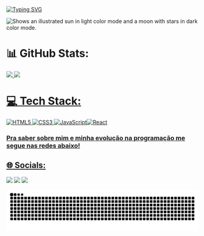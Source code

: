 
<a href="https://git.io/typing-svg"><img src="https://readme-typing-svg.demolab.com?font=Fira+Code&weight=800&size=40&pause=1000&color=0C07F7&background=FFFFFF00&random=false&width=435&lines=Welcome++my+page!" alt="Typing SVG" /></a>

<picture>
  <source media="(prefers-color-scheme: dark)" srcset="https://user-images.githubusercontent.com/25423296/163456776-7f95b81a-f1ed-45f7-b7ab-8fa810d529fa.png">
  <img alt="Shows an illustrated sun in light color mode and a moon with stars in dark color mode." src="https://user-images.githubusercontent.com/25423296/163456779-a8556205-d0a5-45e2-ac17-42d089e3c3f8.png">
</picture>

# 📊 GitHub Stats:
 <div>
   <a href="https://github.com/theusindev">
   <img height="180em" src="https://github-readme-stats.vercel.app/api?username=theusindev&show_icons=true&theme=tokyonight&include_all_commits=true&count_private=true"/>
   <img height="180em" src="https://github-readme-stats.vercel.app/api/top-langs/?username=theusindev&layout=compact&langs_count=6&theme=tokyonight"/>

</div>

# 💻 Tech Stack:
![HTML5](https://img.shields.io/badge/html5-%23E34F26.svg?style=for-the-badge&logo=html5&logoColor=white) ![CSS3](https://img.shields.io/badge/css3-%231572B6.svg?style=for-the-badge&logo=css3&logoColor=white) ![JavaScript](https://img.shields.io/badge/javascript-%23323330.svg?style=for-the-badge&logo=javascript&logoColor=%23F7DF1E)![React](https://img.shields.io/badge/react-%2320232a.svg?style=for-the-badge&logo=react&logoColor=%2361DAFB)
 <br>
 
  ### Pra saber sobre mim e minha evolução na programação me segue nas redes abaixo!

 ## 🌐 Socials:
<div> 
   <a href="https://instagram.com/devtheusin" target="_blank"><img src="https://img.shields.io/badge/-Instagram-%23E4405F?style=for-the-badge&logo=instagram&logoColor=white" target="_blank" rel="external"></a>
  <a href="https://www.linkedin.com/in/theusindev/" target="_blank" rel="external"><img src="https://img.shields.io/badge/-LinkedIn-%230077B5?style=for-the-badge&logo=linkedin&logoColor=white" target="_blank" rel="external"></a> 
  <a href = "mailto:contatotheusindev@gmail.com"><img src="https://img.shields.io/badge/-Gmail-%23333?style=for-the-badge&logo=gmail&logoColor=white" target="_blank">
 
  ![snake gif](https://github.com/theusindev/theusindev/blob/output/github-contribution-grid-snake.svg)

</div>
